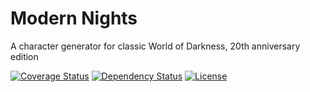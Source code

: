 # Modern Nights
A character generator for classic World of Darkness, 20th anniversary edition

[![Coverage Status](https://coveralls.io/repos/github/modernnights/modernnights/badge.svg?branch=master)](https://coveralls.io/github/modernnights/modernnights?branch=master)
[![Dependency Status](https://david-dm.org/modernnights/modernnights.svg)](https://david-dm.org/modernnights/modernnights)
[![License](https://img.shields.io/badge/license-MIT-blue.svg)](https://github.com/modernnights/modernnights/LICENSE)

